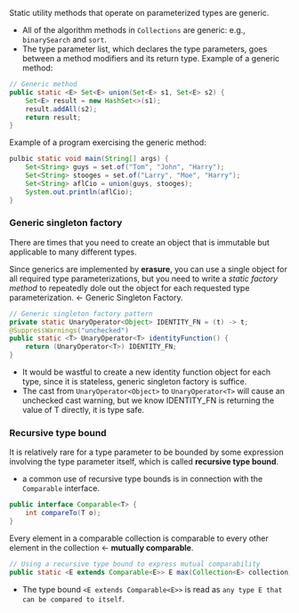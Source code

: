 Static utility methods that operate on parameterized types are generic.
* All of the algorithm methods in `Collections` are generic: e.g., `binarySearch` and `sort`.
* The type parameter list, which declares the type parameters, goes between a method modifiers and its return type.
Example of a generic method:
```java
// Generic method
public static <E> Set<E> union(Set<E> s1, Set<E> s2) {
    Set<E> result = new HashSet<>(s1);
    result.addAll(s2);
    return result;
}
```
Example of a program exercising the generic method:
```java
pulbic static void main(String[] args) {
    Set<String> guys = set.of("Tom", "John", "Harry");
    Set<String> stooges = set.of("Larry", "Moe", "Harry");
    Set<String> aflCio = union(guys, stooges);
    System.out.println(aflCio);
}
```

### Generic singleton factory
There are times that you need to create an object that is immutable but applicable to many different types.

Since generics are implemented by **erasure**, you can use a single object for all required type parameterizations, but you need to write a *static factory method* to repeatedly dole out the object for each requested type parameterization. <- Generic Singleton Factory.
```java
// Generic singleton factory pattern
private static UnaryOperator<Object> IDENTITY_FN = (t) -> t;
@SuppressWarnings("unchecked")
public static <T> UnaryOperator<T> identityFunction() {
    return (UnaryOperator<T>) IDENTITY_FN;
}
```
* It would be wastful to create a new identity function object for each type, since it is stateless, generic singleton factory is suffice.
* The cast from `UnaryOperator<Object>` to `UnaryOperator<T>` will cause an unchecked cast warning, but we know IDENTITY_FN is returning the value of T directly, it is type safe.

### Recursive type bound
It is relatively rare for a type parameter to be bounded by some expression involving the type parameter itself, which is called **recursive type bound**.
* a common use of recursive type bounds is in connection with the `Comparable` interface.
```java
public interface Comparable<T> {
    int compareTo(T o);
}
```
Every element in a comparable collection is comparable to every other element in the collection <- **mutually comparable**.
```java
// Using a recursive type bound to express mutual comparability
public static <E extends Comparable<E>> E max(Collection<E> collection);
```
* The type bound `<E extends Comparable<E>>` is read as `any type E that can be compared to itself`.